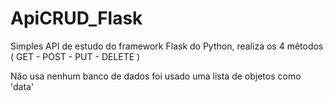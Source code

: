 # ApiCRUD_Flask
Simples API de estudo do framework Flask do Python, realiza os 4 métodos ( GET - POST - PUT - DELETE )

Não usa nenhum banco de dados foi usado uma lista de objetos como 'data'
